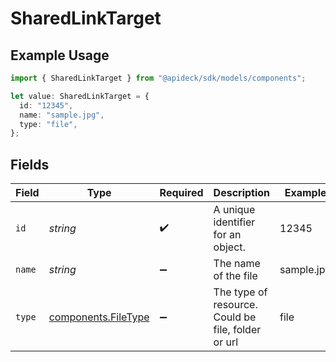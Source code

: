 # SharedLinkTarget

## Example Usage

```typescript
import { SharedLinkTarget } from "@apideck/sdk/models/components";

let value: SharedLinkTarget = {
  id: "12345",
  name: "sample.jpg",
  type: "file",
};
```

## Fields

| Field                                                      | Type                                                       | Required                                                   | Description                                                | Example                                                    |
| ---------------------------------------------------------- | ---------------------------------------------------------- | ---------------------------------------------------------- | ---------------------------------------------------------- | ---------------------------------------------------------- |
| `id`                                                       | *string*                                                   | :heavy_check_mark:                                         | A unique identifier for an object.                         | 12345                                                      |
| `name`                                                     | *string*                                                   | :heavy_minus_sign:                                         | The name of the file                                       | sample.jpg                                                 |
| `type`                                                     | [components.FileType](../../models/components/filetype.md) | :heavy_minus_sign:                                         | The type of resource. Could be file, folder or url         | file                                                       |